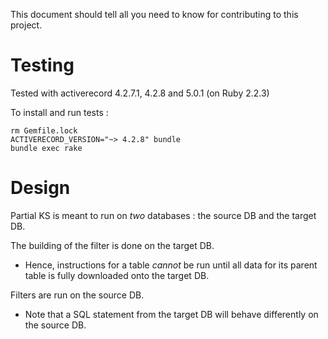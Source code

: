 This document should tell all you need to know for contributing to this project.

# Testing

Tested with activerecord 4.2.7.1, 4.2.8 and 5.0.1 (on Ruby 2.2.3)


To install and run tests :

```
rm Gemfile.lock
ACTIVERECORD_VERSION="~> 4.2.8" bundle
bundle exec rake
```

# Design

Partial KS is meant to run on *two* databases : the source DB and the target DB.

The building of the filter is done on the target DB.
  - Hence, instructions for a table *cannot* be run until all data for its parent
    table is fully downloaded onto the target DB.

Filters are run on the source DB.
  - Note that a SQL statement from the target DB will behave differently on the source DB.
